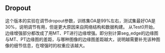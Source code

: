 ## Dropout
这个版本的实验在调节dropout参数，训练集OA是99%左右，测试集最好OA是30%，说明调节有用，但是更大原因来自网络结构和数据构建。
从Test0开始，边缘增强部分都改成了用MT、PT进行边缘增强。即分别计算seg_edge的边缘图与MT、PT边缘图的差距，与哪种图像的边缘图差距越大，说明越需要补充该种图像的细节信息，在增强时的权重应该越大。
